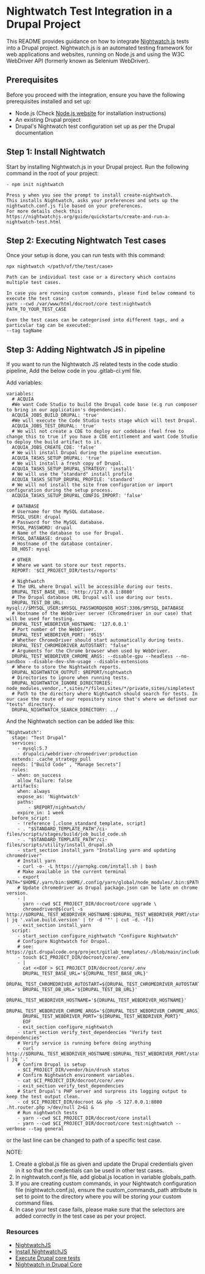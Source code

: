 # Nightwatch Test Integration in a Drupal Project

This README provides guidance on how to integrate [Nightwatch.js](http://nightwatchjs.org/) tests into a Drupal project. Nightwatch.js is an automated testing framework for web applications and websites, running on Node.js and using the W3C WebDriver API (formerly known as Selenium WebDriver).

## Prerequisites

Before you proceed with the integration, ensure you have the following prerequisites installed and set up:

- Node.js (Check [Node.js website](https://nodejs.org/) for installation instructions)
- An existing Drupal project
- Drupal's Nightwatch test configuration set up as per the Drupal documentation

## Step 1: Install Nightwatch

Start by installing Nightwatch.js in your Drupal project. Run the following command in the root of your project:

```
- npm init nightwatch

Press y when you see the prompt to install create-nightwatch.
This installs Nightwatch, asks your preferences and sets up the nightwatch.conf.js file based on your preferences.
For more details check this: https://nightwatchjs.org/guide/quickstarts/create-and-run-a-nightwatch-test.html
```

## Step 2: Executing Nightwatch Test cases

Once your setup is done, you can run tests with this command:

```
npx nightwatch </path/of/the/test/case>

Path can be individual test case or a directory which contains multiple test cases.

In case you are running custom commands, please find below command to execute the test case:
yarn --cwd /var/www/html/docroot/core test:nightwatch PATH_TO_YOUR_TEST_CASE

Even the test cases can be categorised into different tags, and a particular tag can be executed:
--tag tagName
```

## Step 3: Adding Nightwatch JS in pipeline

If you want to run the Nightwatch JS related tests in the code studio pipeline,
Add the below code in you .gitlab-ci.yml file.

Add variables:
```
variables:
  # ACQUIA
  #We want Code Studio to build the Drupal code base (e.g run composer to bring in our application's dependencies).
  ACQUIA_JOBS_BUILD_DRUPAL: 'true'
  #We will execute the Code Studio tests stage which will test Drupal.
  ACQUIA_JOBS_TEST_DRUPAL: 'true'
  # We will not create a CDE to deploy our codebase (feel free to change this to true if you have a CDE entitlement and want Code Studio to deploy the build artifact to it.
  ACQUIA_JOBS_CREATE_CDE: 'false'
  # We will install Drupal during the pipeline execution.
  ACQUIA_TASKS_SETUP_DRUPAL: 'true'
  # We will install a fresh copy of Drupal.
  ACQUIA_TASKS_SETUP_DRUPAL_STRATEGY: 'install'
  # We will use the "standard" install profile 
  ACQUIA_TASKS_SETUP_DRUPAL_PROFILE: 'standard'
  # We will not install the site from configuration or import configuration during the setup process.
  ACQUIA_TASKS_SETUP_DRUPAL_CONFIG_IMPORT: 'false'

  # DATABASE
  # Username for the MySQL database.
  MYSQL_USER: drupal
  # Password for the MySQL database.
  MYSQL_PASSWORD: drupal
  # Name of the database to use for Drupal.
  MYSQL_DATABASE: drupal
  # Hostname of the database container.
  DB_HOST: mysql

  # OTHER
  # Where we want to store our test reports.
  REPORT: '$CI_PROJECT_DIR/tests/reports'

  # Nightwatch
  # The URL where Drupal will be accessible during our tests.
  DRUPAL_TEST_BASE_URL: 'http://127.0.0.1:8080'
  # The Drupal database URL Drupal will use during our tests.
  DRUPAL_TEST_DB_URL: mysql://$MYSQL_USER:$MYSQL_PASSWORD@$DB_HOST:3306/$MYSQL_DATABASE
  # Hostname of the WebDriver server (Chromedriver in our case) that will be used for testing.
  DRUPAL_TEST_WEBDRIVER_HOSTNAME: '127.0.0.1'
  # Port number of the WebDriver.
  DRUPAL_TEST_WEBDRIVER_PORT: '9515'
  # Whether ChromeDriver should start automatically during tests.
  DRUPAL_TEST_CHROMEDRIVER_AUTOSTART: "false"
  # Arguments for the Chrome browser when used by WebDriver. 
  DRUPAL_TEST_WEBDRIVER_CHROME_ARGS: --disable-gpu --headless --no-sandbox --disable-dev-shm-usage --disable-extensions
  # Where to store the Nightwatch reports.
  DRUPAL_NIGHTWATCH_OUTPUT: $REPORT/nightwatch
  # Directories to ignore when running tests.
  DRUPAL_NIGHTWATCH_IGNORE_DIRECTORIES: node_modules,vendor,.*,sites/*/files,sites/*/private,sites/simpletest
  # Path to the directory where Nightwatch should search for tests. In our case the route of our repository since that's where we defined our "tests" directory.
  DRUPAL_NIGHTWATCH_SEARCH_DIRECTORY: ../
```

And the Nightwatch section can be added like this:
```
"Nightwatch":
  stage: "Test Drupal"
  services:
    - mysql:5.7
    - drupalci/webdriver-chromedriver:production
  extends: .cache_strategy_pull
  needs: ["Build Code" , "Manage Secrets"]
  rules:
  - when: on_success
    allow_failure: false
  artifacts:
    when: always
    expose_as: 'Nightwatch'
    paths:
        - $REPORT/nightwatch/
    expire_in: 1 week
  before_script:
    - !reference [.clone_standard_template, script]
    - . "$STANDARD_TEMPLATE_PATH"/ci-files/scripts/stages/build/job_build_code.sh
    - . "$STANDARD_TEMPLATE_PATH"/ci-files/scripts/utility/install_drupal.sh
    - start_section install_yarn "Installing yarn and updating chromedriver"
    # Install yarn
    - curl -o- -L https://yarnpkg.com/install.sh | bash
    # Make available in the current terminal
    - export PATH="$HOME/.yarn/bin:$HOME/.config/yarn/global/node_modules/.bin:$PATH"
    # Update chromedriver as Drupal package.json can be late on chrome version.
    - |
      yarn --cwd $CI_PROJECT_DIR/docroot/core upgrade \
      chromedriver@$(curl -s http://$DRUPAL_TEST_WEBDRIVER_HOSTNAME:$DRUPAL_TEST_WEBDRIVER_PORT/status | jq '.value.build.version' | tr -d '"' | cut -d. -f1)
    - exit_section install_yarn
  script:
    - start_section configure_nightwatch "Configure Nightwatch"
    # Configure Nightwatch for Drupal.
    # see: https://git.drupalcode.org/project/gitlab_templates/-/blob/main/includes/include.drupalci.main.yml#L639
    - touch $CI_PROJECT_DIR/docroot/core/.env
    - |
      cat <<EOF > $CI_PROJECT_DIR/docroot/core/.env
      DRUPAL_TEST_BASE_URL='${DRUPAL_TEST_BASE_URL}'
      DRUPAL_TEST_CHROMEDRIVER_AUTOSTART=${DRUPAL_TEST_CHROMEDRIVER_AUTOSTART}
      DRUPAL_TEST_DB_URL='${DRUPAL_TEST_DB_URL}'
      DRUPAL_TEST_WEBDRIVER_HOSTNAME='${DRUPAL_TEST_WEBDRIVER_HOSTNAME}'
      DRUPAL_TEST_WEBDRIVER_CHROME_ARGS='${DRUPAL_TEST_WEBDRIVER_CHROME_ARGS}'
      DRUPAL_TEST_WEBDRIVER_PORT='${DRUPAL_TEST_WEBDRIVER_PORT}'
      EOF
    - exit_section configure_nightwatch
    - start_section verify_test_dependencies "Verify test dependencies"
    # Verify service is running before doing anything
    - curl http://$DRUPAL_TEST_WEBDRIVER_HOSTNAME:$DRUPAL_TEST_WEBDRIVER_PORT/status | jq '.'
    # Confirm Drupal is setup
    - $CI_PROJECT_DIR/vendor/bin/drush status
    # Confirm Nightwatch environment variables.
    - cat $CI_PROJECT_DIR/docroot/core/.env
    - exit_section verify_test_dependencies
    # Start Drupal's PHP server and surpress its logging output to keep the test output clean.
    - cd $CI_PROJECT_DIR/docroot && php -S 127.0.0.1:8080 .ht.router.php >/dev/null 2>&1 &
    # Run nightwatch tests
    - yarn --cwd $CI_PROJECT_DIR/docroot/core install
    - yarn --cwd $CI_PROJECT_DIR/docroot/core test:nightwatch --verbose --tag general
```
or the last line can be changed to path of a specific test case.

NOTE: 

1. Create a global.js file as given and update the Drupal credentials given in it so that the credentials can be used in other test cases.
2. In nightwatch.conf.js file, add global.js location in variable globals_path.
3. If you are creating custom commands, in your Nightwatch configuration file (nightwatch.conf.js), ensure the custom_commands_path attribute is set to point to the directory where you will be storing your custom command files.
4. In case your test case fails, please make sure that the selectors are added correctly in the test case as per your project.

### Resources
- [NightwatchJS](https://www.npmjs.com/package/nightwatch)
- [Install NightwatchJS](https://nightwatchjs.org/guide/quickstarts/create-and-run-a-nightwatch-test.html)
- [Execute Drupal core tests](https://git.drupalcode.org/project/drupal/-/blob/10.1.x/core/tests/README.md)
- [Nightwatch in Drupal Core](https://www.lullabot.com/articles/nightwatch-in-drupal-core)
